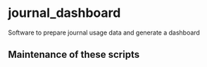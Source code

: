 # journal_dashboard
Software to prepare journal usage data and generate a dashboard

## Maintenance of these scripts